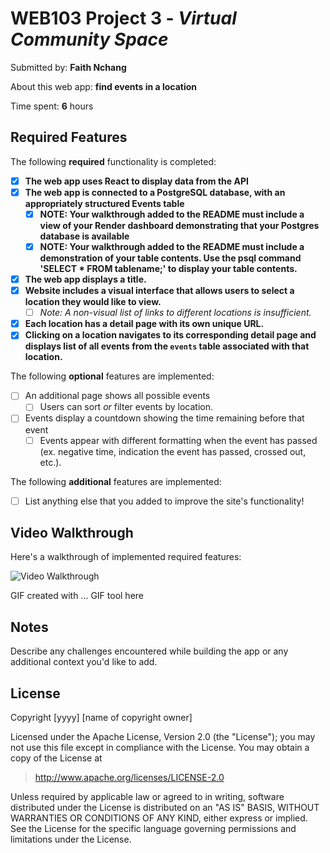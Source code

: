 # WEB103 Project 3 - *Virtual Community Space*

Submitted by: **Faith Nchang**

About this web app: **find events in a location**

Time spent: **6** hours

## Required Features

The following **required** functionality is completed:

<!-- Make sure to check off completed functionality below -->

- [X] **The web app uses React to display data from the API**
- [X] **The web app is connected to a PostgreSQL database, with an appropriately structured Events table**
  - [X]  **NOTE: Your walkthrough added to the README must include a view of your Render dashboard demonstrating that your Postgres database is available**
  - [X]  **NOTE: Your walkthrough added to the README must include a demonstration of your table contents. Use the psql command 'SELECT * FROM tablename;' to display your table contents.**
- [X] **The web app displays a title.**
- [X] **Website includes a visual interface that allows users to select a location they would like to view.**
  - [ ] *Note: A non-visual list of links to different locations is insufficient.* 
- [X] **Each location has a detail page with its own unique URL.**
- [X] **Clicking on a location navigates to its corresponding detail page and displays list of all events from the `events` table associated with that location.**

The following **optional** features are implemented:

- [ ] An additional page shows all possible events
  - [ ] Users can sort *or* filter events by location.
- [ ] Events display a countdown showing the time remaining before that event
  - [ ] Events appear with different formatting when the event has passed (ex. negative time, indication the event has passed, crossed out, etc.).

The following **additional** features are implemented:

- [ ] List anything else that you added to improve the site's functionality!

## Video Walkthrough

Here's a walkthrough of implemented required features:

<img src='http://i.imgur.com/link/to/your/gif/file.gif' title='Video Walkthrough' width='' alt='Video Walkthrough' />

<!-- Replace this with whatever GIF tool you used! -->
GIF created with ...  GIF tool here
<!-- Recommended tools:
[Kap](https://getkap.co/) for macOS
[ScreenToGif](https://www.screentogif.com/) for Windows
[peek](https://github.com/phw/peek) for Linux. -->

## Notes

Describe any challenges encountered while building the app or any additional context you'd like to add.

## License

Copyright [yyyy] [name of copyright owner]

Licensed under the Apache License, Version 2.0 (the "License"); you may not use this file except in compliance with the License. You may obtain a copy of the License at

> http://www.apache.org/licenses/LICENSE-2.0

Unless required by applicable law or agreed to in writing, software distributed under the License is distributed on an "AS IS" BASIS, WITHOUT WARRANTIES OR CONDITIONS OF ANY KIND, either express or implied. See the License for the specific language governing permissions and limitations under the License.
